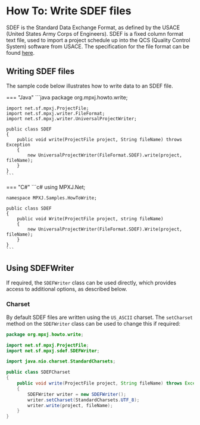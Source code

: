 # How To: Write SDEF files
SDEF is the Standard Data Exchange Format, as defined by the USACE
(United States Army Corps of Engineers). SDEF is a fixed column format text
file, used to import a project schedule up into the QCS (Quality Control
System) software from USACE. The
specification for the file format can be found
[here](https://www.publications.usace.army.mil/Portals/76/Publications/EngineerRegulations/ER_1-1-11.pdf).

## Writing SDEF files
The sample code below illustrates how to write data to an SDEF file.

=== "Java"
	```java
	package org.mpxj.howto.write;
	
	import net.sf.mpxj.ProjectFile;
	import net.sf.mpxj.writer.FileFormat;
	import net.sf.mpxj.writer.UniversalProjectWriter;
	
	public class SDEF
	{
		public void write(ProjectFile project, String fileName) throws Exception
		{
			new UniversalProjectWriter(FileFormat.SDEF).write(project, fileName);
		}
	}
	```

=== "C#"
	```c#
	using MPXJ.Net;
	
	namespace MPXJ.Samples.HowToWrite;
	
	public class SDEF
	{
	 	public void Write(ProjectFile project, string fileName)
	 	{
		  	new UniversalProjectWriter(FileFormat.SDEF).Write(project, fileName);
	 	}
	}
	```

## Using SDEFWriter
If required, the `SDEFWriter` class can be used directly, which
provides access to additional options, as described below.

### Charset
By default SDEF files are written using the `US_ASCII` charset. The `setCharset`
method on the `SDEFWriter` class can be used to change this if required:

```java
package org.mpxj.howto.write;

import net.sf.mpxj.ProjectFile;
import net.sf.mpxj.sdef.SDEFWriter;

import java.nio.charset.StandardCharsets;

public class SDEFCharset
{
	public void write(ProjectFile project, String fileName) throws Exception
	{
		SDEFWriter writer = new SDEFWriter();
		writer.setCharset(StandardCharsets.UTF_8);
		writer.write(project, fileName);
	}
}
```